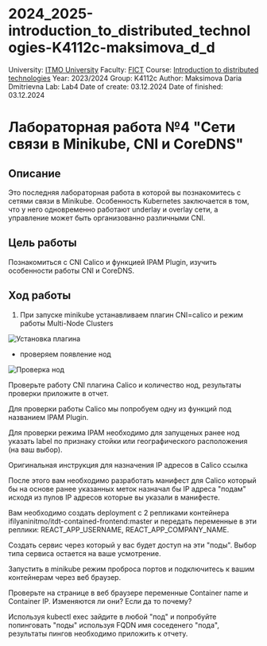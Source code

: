 # 2024_2025-introduction_to_distributed_technologies-K4112c-maksimova_d_d
University: [ITMO University](https://itmo.ru/ru/)
Faculty: [FICT](https://fict.itmo.ru)
Course: [Introduction to distributed technologies](https://github.com/itmo-ict-faculty/introduction-to-distributed-technologies)
Year: 2023/2024
Group: K4112c
Author: Maksimova Daria Dmitrievna
Lab: Lab4
Date of create: 03.12.2024
Date of finished: 03.12.2024


# Лабораторная работа №4 "Сети связи в Minikube, CNI и CoreDNS"
## Описание
Это последняя лабораторная работа в которой вы познакомитесь с сетями связи в Minikube. Особенность Kubernetes заключается в том, что у него одновременно работают underlay и overlay сети, а управление может быть организованно различными CNI.

## Цель работы
Познакомиться с CNI Calico и функцией IPAM Plugin, изучить особенности работы CNI и CoreDNS.

## Ход работы
1. При запуске minikube устанавливаем плагин CNI=calico и режим работы Multi-Node Clusters

![Установка плагина](https://github.com/user-attachments/assets/cf1b91c8-bd50-4265-bc8c-5fea16e9f552)

- проверяем появление нод

![Проверка нод](https://github.com/user-attachments/assets/68e3fbdd-443c-4814-8056-3b582bc84d74)


Проверьте работу CNI плагина Calico и количество нод, результаты проверки приложите в отчет.

Для проверки работы Calico мы попробуем одну из функций под названием IPAM Plugin.

Для проверки режима IPAM необходимо для запущеных ранее нод указать label по признаку стойки или географического расположения (на ваш выбор).

Оригинальная инструкция для назначения IP адресов в Calico ссылка

После этого вам необходимо разработать манифест для Calico который бы на основе ранее указанных меток назначал бы IP адреса "подам" исходя из пулов IP адресов которые вы указали в манифесте.

Вам необходимо создать deployment с 2 репликами контейнера ifilyaninitmo/itdt-contained-frontend:master и передать переменные в эти реплики: REACT_APP_USERNAME, REACT_APP_COMPANY_NAME.

Создать сервис через который у вас будет доступ на эти "поды". Выбор типа сервиса остается на ваше усмотрение.

Запустить в minikube режим проброса портов и подключитесь к вашим контейнерам через веб браузер.

Проверьте на странице в веб браузере переменные Container name и Container IP. Изменяются ли они? Если да то почему?

Используя kubectl exec зайдите в любой "под" и попробуйте попинговать "поды" используя FQDN имя соседенего "пода", результаты пингов необходимо приложить к отчету.

